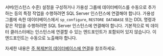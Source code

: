 서버(인스턴스 수준) 설정을 구성하거나 가용성 그룹에 데이터베이스를 수동으로 추가하는 등의 특정 작업을 수행하려면 SQL Server 인스턴스에 연결해야 합니다. 가용성 그룹에 속한 데이터베이스에서 `sp_configure`, `RESTORE DATABASE` 또는 DDL 명령과 같은 작업을 수행하려면 SQL Server 인스턴스에 연결해야 합니다. 기본적으로 빅 데이터 클러스터에는 인스턴스에 연결할 수 있는 엔드포인트가 포함되어 있지 않습니다. 이 엔드포인트는 수동으로 노출해야 합니다.

자세한 내용은 [주 복제본의 데이터베이스에 연결](../big-data-cluster/deployment-high-availability.md#instance-connect)을 참조하세요.